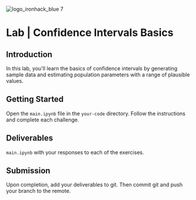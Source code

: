 ![logo_ironhack_blue 7](https://user-images.githubusercontent.com/23629340/40541063-a07a0a8a-601a-11e8-91b5-2f13e4e6b441.png)

# Lab | Confidence Intervals Basics

## Introduction

In this lab, you'll learn the basics of confidence intervals by generating sample data and estimating population parameters with a range of plausible values.

## Getting Started

Open the `main.ipynb` file in the `your-code` directory. Follow the instructions and complete each challenge.

## Deliverables

`main.ipynb` with your responses to each of the exercises.

## Submission

Upon completion, add your deliverables to git. Then commit git and push your branch to the remote.